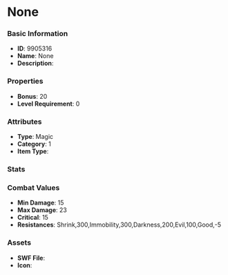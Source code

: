 # None



### Basic Information

- **ID**: 9905316
- **Name**: None
- **Description**: 

### Properties

- **Bonus**: 20
- **Level Requirement**: 0

### Attributes

- **Type**: Magic
- **Category**: 1
- **Item Type**: 

### Stats


### Combat Values

- **Min Damage**: 15
- **Max Damage**: 23
- **Critical**: 15
- **Resistances**: Shrink,300,Immobility,300,Darkness,200,Evil,100,Good,-5

### Assets

- **SWF File**: 
- **Icon**: 

